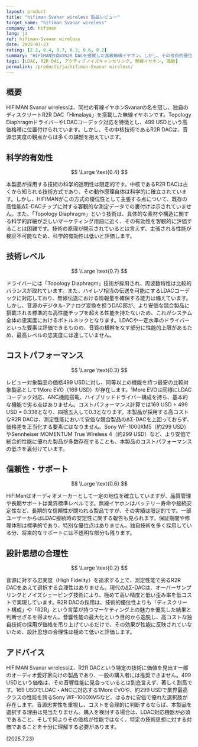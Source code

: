 ```yaml
---
layout: product
title: "hifiman Svanar wireless 製品レビュー"
target_name: "hifiman Svanar wireless"
company_id: hifiman
lang: ja
ref: hifiman-Svanar wireless
date: 2025-07-23
rating: [2.2, 0.4, 0.7, 0.3, 0.6, 0.2]
summary: "HIFIMAN独自のR2R DACを搭載した高級無線イヤホン。しかし、その技術的優位性は不明瞭であり、性能に対して499 USDという価格は著しく割高。"
tags: [LDAC, R2R DAC, アクティブノイズキャンセリング, 無線イヤホン, 高級]
permalink: /products/ja/hifiman-Svanar wireless/
---
```

## 概要

HIFIMAN Svanar wirelessは、同社の有線イヤホンSvanarの名を冠し、独自のディスクリートR2R DAC「Himalaya」を搭載した無線イヤホンです。Topology DiaphragmドライバーやLDACコーデック対応を特徴とし、499 USDという高価格帯に位置付けられています。しかし、その中核技術であるR2R DACは、音源忠実度の観点からは多くの課題を抱えています。

## 科学的有効性

$$ \Large \text{0.4} $$

本製品が採用する技術の科学的透明性は限定的です。中核であるR2R DACは古くから知られる技術方式であり、その動作原理自体は科学的に確立されています。しかし、HIFIMANがこの方式の優位性として主張する点について、既存の高性能ΔΣ-DACチップに対する客観的な測定データでの裏付けは示されていません。また、「Topology Diaphragm」という技術は、具体的な素材や構造に関する科学的詳細が乏しいマーケティング用語に近く、その有効性を客観的に評価することは困難です。技術の原理が開示されているとは言えず、主張される性能が検証不可能なため、科学的有効性は低いと評価します。

## 技術レベル

$$ \Large \text{0.7} $$

ドライバーには「Topology Diaphragm」技術が採用され、周波数特性は比較的バランスが取れています。また、ハイレゾ相当の伝送を可能にするLDACコーデックに対応しており、無線伝送における情報量を確保する能力は備えています。しかし、音源のデジタル-アナログ変換を担うDAC部が、より安価な競合製品に搭載される標準的な高性能チップを超える性能を持たないため、これがシステム全体の忠実度におけるボトルネックとなります。LDACや一定水準のドライバーといった要素は評価できるものの、音質の根幹をなす部分に性能的上限があるため、最高レベルの忠実度には達していません。

## コストパフォーマンス

$$ \Large \text{0.3} $$

レビュー対象製品の価格499 USDに対し、同等以上の機能を持つ最安の比較対象製品として1More EVO（169 USD）が存在します。1More EVOは同様にLDACコーデック対応、ANC機能搭載、ハイブリッドドライバー構成を持ち、基本的な機能で劣る点はありません。コストパフォーマンス計算では169 USD ÷ 499 USD = 0.338となり、四捨五入して0.3となります。本製品が採用する高コストなR2R DACは、測定性能において安価な競合製品のΔΣ-DACを上回っておらず、価格差を正当化する要素にはなりません。Sony WF-1000XM5（約299 USD）やSennheiser MOMENTUM True Wireless 4（約299 USD）など、より安価で総合的性能に優れた製品が多数存在することも、本製品のコストパフォーマンスの低さを裏付けています。

## 信頼性・サポート

$$ \Large \text{0.6} $$

HiFiManはオーディオメーカーとして一定の地位を確立していますが、品質管理や長期サポートは業界標準レベルです。無線イヤホンはバッテリー寿命や接続安定性など、長期的な信頼性が問われる製品ですが、その実績は限定的です。一部ユーザーからはLDAC接続時の安定性に関する報告も見られます。保証期間や修理体制は標準的であり、特別な優位点はありません。独自技術を多く採用している分、将来的なサポートには不透明な部分も残ります。

## 設計思想の合理性

$$ \Large \text{0.2} $$

音源に対する忠実度（High Fidelity）を追求する上で、測定性能で劣るR2R DACをあえて選択する合理性はありません。現代のΔΣ-DACは、オーバーサンプリングとノイズシェーピング技術により、極めて高い精度と低い歪み率を低コストで実現しています。R2R DACの採用は、技術的優位性よりも「ディスクリート構成」や「R2R」という言葉が持つマーケティング上の魅力を優先した結果と判断せざるを得ません。音響性能の最大化という目的から逸脱し、高コストな独自技術の採用が価格を吊り上げているだけで、その効果が性能に反映されていないため、設計思想の合理性は極めて低いと評価します。

## アドバイス

HIFIMAN Svanar wirelessは、R2R DACという特定の技術に価値を見出す一部のオーディオ愛好家向けの製品であり、一般の購入者には推奨できません。499 USDという価格は、その音響性能に見合っているとは到底言えず、著しく割高です。169 USDでLDAC・ANCに対応する1More EVOや、約299 USDで業界最高クラスの性能を誇るSony WF-1000XM5など、はるかに安価で優れた選択肢が存在します。音源忠実性を重視し、コストを合理的に判断するならば、本製品を選択する理由は見当たりません。購入を検討する場合は、LDAC対応機器が必須であること、そして何よりその価格が性能ではなく、特定の技術思想に対する対価であることを十分に理解する必要があります。

(2025.7.23)
